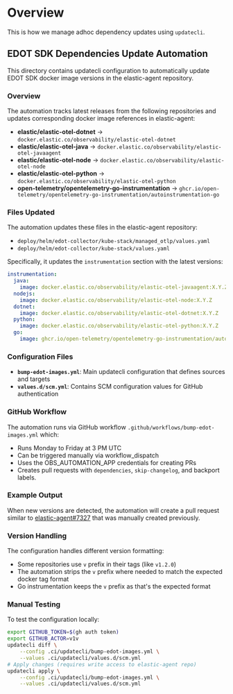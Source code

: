 # Overview

This is how we manage adhoc dependency updates using `updatecli`.

## EDOT SDK Dependencies Update Automation

This directory contains updatecli configuration to automatically update EDOT SDK docker image versions in the elastic-agent repository.

### Overview

The automation tracks latest releases from the following repositories and updates corresponding docker image references in elastic-agent:

- **elastic/elastic-otel-dotnet** → `docker.elastic.co/observability/elastic-otel-dotnet`
- **elastic/elastic-otel-java** → `docker.elastic.co/observability/elastic-otel-javaagent`
- **elastic/elastic-otel-node** → `docker.elastic.co/observability/elastic-otel-node`
- **elastic/elastic-otel-python** → `docker.elastic.co/observability/elastic-otel-python`
- **open-telemetry/opentelemetry-go-instrumentation** → `ghcr.io/open-telemetry/opentelemetry-go-instrumentation/autoinstrumentation-go`

### Files Updated

The automation updates these files in the elastic-agent repository:
- `deploy/helm/edot-collector/kube-stack/managed_otlp/values.yaml`
- `deploy/helm/edot-collector/kube-stack/values.yaml`

Specifically, it updates the `instrumentation` section with the latest versions:

```yaml
instrumentation:
  java:
    image: docker.elastic.co/observability/elastic-otel-javaagent:X.Y.Z
  nodejs:
    image: docker.elastic.co/observability/elastic-otel-node:X.Y.Z
  dotnet:
    image: docker.elastic.co/observability/elastic-otel-dotnet:X.Y.Z
  python:
    image: docker.elastic.co/observability/elastic-otel-python:X.Y.Z
  go:
    image: ghcr.io/open-telemetry/opentelemetry-go-instrumentation/autoinstrumentation-go:vX.Y.Z
```

### Configuration Files

- **`bump-edot-images.yml`**: Main updatecli configuration that defines sources and targets
- **`values.d/scm.yml`**: Contains SCM configuration values for GitHub authentication

### GitHub Workflow

The automation runs via GitHub workflow `.github/workflows/bump-edot-images.yml` which:
- Runs Monday to Friday at 3 PM UTC
- Can be triggered manually via workflow_dispatch
- Uses the OBS_AUTOMATION_APP credentials for creating PRs
- Creates pull requests with `dependencies`, `skip-changelog`, and backport labels.

### Example Output

When new versions are detected, the automation will create a pull request similar to [elastic-agent#7327](https://github.com/elastic/elastic-agent/pull/7327) that was manually created previously.

### Version Handling

The configuration handles different version formatting:
- Some repositories use `v` prefix in their tags (like `v1.2.0`)
- The automation strips the `v` prefix where needed to match the expected docker tag format
- Go instrumentation keeps the `v` prefix as that's the expected format

### Manual Testing

To test the configuration locally:

```bash
export GITHUB_TOKEN=$(gh auth token)
export GITHUB_ACTOR=v1v
updatecli diff \
    --config .ci/updatecli/bump-edot-images.yml \
    --values .ci/updatecli/values.d/scm.yml
# Apply changes (requires write access to elastic-agent repo)
updatecli apply \
    --config .ci/updatecli/bump-edot-images.yml \
    --values .ci/updatecli/values.d/scm.yml
```

